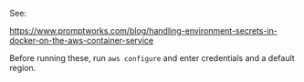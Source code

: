 See:

https://www.promptworks.com/blog/handling-environment-secrets-in-docker-on-the-aws-container-service


Before running these, run `aws configure` and enter credentials and
a default region.
